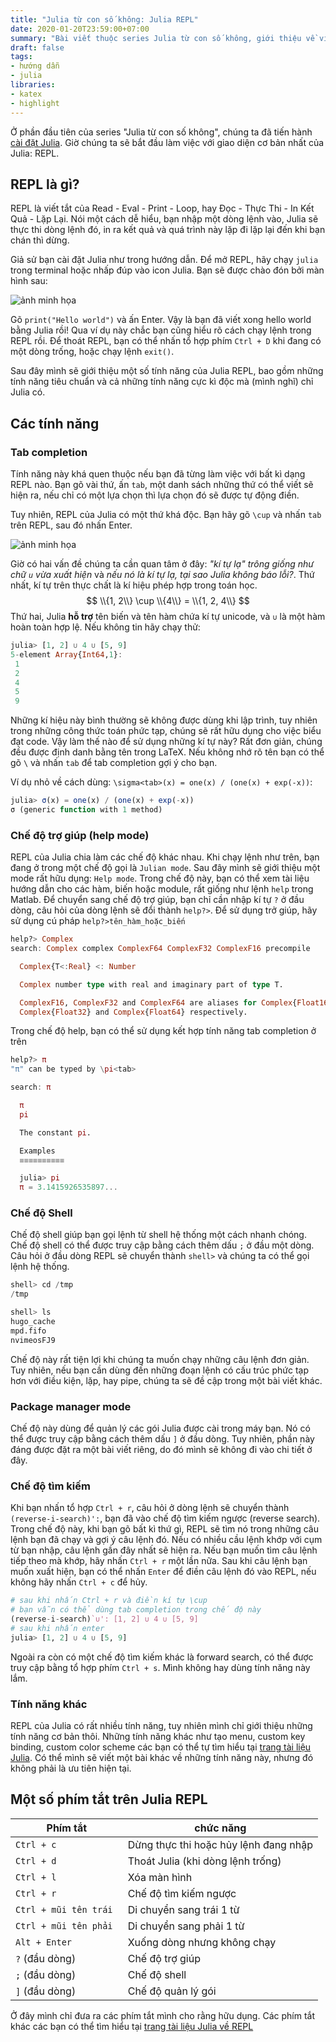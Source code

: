 ```yaml
---
title: "Julia từ con số không: Julia REPL"
date: 2020-01-20T23:59:00+07:00
summary: "Bài viết thuộc series Julia từ con số không, giới thiệu về việc sử dụng chế độ tương tác với Julia (Julia REPL)"
draft: false
tags:
- hướng dẫn
- julia
libraries:
- katex
- highlight
---
```


Ở phần đầu tiên của series "Julia từ con số không", chúng ta đã tiến hành [cài đặt Julia](../cai-dat-julia). Giờ chúng ta sẽ bắt đầu làm việc với giao diện cơ bản nhất của Julia: REPL.

## REPL là gì?

REPL là viết tắt của Read - Eval - Print - Loop, hay Đọc - Thực Thi - In Kết Quả - Lặp Lại. Nói một cách dễ hiểu, bạn nhập một dòng lệnh vào, Julia sẽ thực thi dòng lệnh đó, in ra kết quả và quá trình này lặp đi lặp lại đến khi bạn chán thì dừng.

Giả sử bạn cài đặt Julia như trong hướng dẫn. Để mở REPL, hãy chạy `julia` trong terminal hoặc nhấp đúp vào icon Julia. Bạn sẽ được chào đón bởi màn hình sau:

![ảnh minh họa](/img/julia-repl-001.png)

Gõ `print("Hello world")` và ấn Enter. Vậy là bạn đã viết xong hello world bằng Julia rồi! Qua ví dụ này chắc bạn cũng hiểu rõ cách chạy lệnh trong REPL rồi. Để thoát REPL, bạn có thể nhấn tổ hợp phím `Ctrl + D` khi đang có một dòng trống, hoặc chạy lệnh `exit()`.

Sau đây mình sẽ giới thiệu một số tính năng của Julia REPL, bao gồm những tính năng tiêu chuẩn và cả những tính năng cực kì độc mà (mình nghĩ) chỉ Julia có.

## Các tính năng 

### Tab completion

Tính năng này khá quen thuộc nếu bạn đã từng làm việc với bất kì dạng REPL nào. Bạn gõ vài thứ, ấn `tab`, một danh sách những thứ có thể viết sẽ hiện ra, nếu chỉ có một lựa chọn thì lựa chọn đó sẽ được tự động điền.

Tuy nhiên, REPL của Julia có một thứ khá độc. Bạn hãy gõ `\cup` và nhấn `tab` trên REPL, sau đó nhấn Enter.

![ảnh minh họa](/img/julia-repl-002.png)

Giờ có hai vấn đề chúng ta cần quan tâm ở đây: *"kí tự lạ" trông giống như chữ `u` vừa xuất hiện* và *nếu nó là kí tự lạ, tại sao Julia không báo lỗi?*. Thứ nhất, kí tự trên thực chất là kí hiệu phép hợp trong toán học. $$ \\{1, 2\\} \cup \\{4\\} = \\{1, 2, 4\\} $$
Thứ hai, Julia **hỗ trợ** tên biến và tên hàm chứa kí tự unicode, và `∪` là một hàm hoàn toàn hợp lệ. Nếu không tin hãy chạy thử:

```julia
julia> [1, 2] ∪ 4 ∪ [5, 9]
5-element Array{Int64,1}:
 1
 2
 4
 5
 9
```

Những kí hiệu này bình thường sẽ không được dùng khi lập trình, tuy nhiên trong những công thức toán phức tạp, chúng sẽ rất hữu dụng cho việc biểu đạt code. Vậy làm thế nào để sử dụng những kí tự này? Rất đơn giản, chúng đều được định danh bằng tên trong LaTeX. Nếu không nhớ rõ tên bạn có thể gõ `\` và nhấn `tab` để tab completion gợi ý cho bạn.

Ví dụ nhỏ về cách dùng: `\sigma<tab>(x) = one(x) / (one(x) + exp(-x))`:
```julia
julia> σ(x) = one(x) / (one(x) + exp(-x))
σ (generic function with 1 method)
```

### Chế độ trợ giúp (help mode)

REPL của Julia chia làm các chế độ khác nhau. Khi chạy lệnh như trên, bạn đang ở trong một chế độ gọi là `Julian mode`. Sau đây mình sẽ giới thiệu một mode rất hữu dụng: `Help mode`. Trong chế độ này, bạn có thể xem tài liệu hướng dẫn cho các hàm, biến hoặc module, rất giống như lệnh `help` trong Matlab. Để chuyển sang chế độ trợ giúp, bạn chỉ cần nhập kí tự `?` ở đầu dòng, câu hỏi của dòng lệnh sẽ đổi thành `help?>`. Để sử dụng trở giúp, hãy sử dụng cú pháp `help?>tên_hàm_hoặc_biến`

```julia
help?> Complex
search: Complex complex ComplexF64 ComplexF32 ComplexF16 precompile

  Complex{T<:Real} <: Number

  Complex number type with real and imaginary part of type T.

  ComplexF16, ComplexF32 and ComplexF64 are aliases for Complex{Float16},
  Complex{Float32} and Complex{Float64} respectively.
```

Trong chế độ help, bạn có thể sử dụng kết hợp tính năng tab completion ở trên
```julia
help?> π
"π" can be typed by \pi<tab>

search: π

  π
  pi

  The constant pi.

  Examples
  ≡≡≡≡≡≡≡≡≡≡

  julia> pi
  π = 3.1415926535897...
```

### Chế độ Shell 

Chế độ shell giúp bạn gọi lệnh từ shell hệ thống một cách nhanh chóng. Chế độ shell có thể được truy cập bằng cách thêm dấu `;` ở đầu một dòng. Câu hỏi ở đầu dòng REPL sẽ chuyển thành `shell>` và chúng ta có thể gọi lệnh hệ thống.

```julia
shell> cd /tmp
/tmp

shell> ls
hugo_cache
mpd.fifo
nvimeosFJ9
```

Chế độ này rất tiện lợi khi chúng ta muốn chạy những câu lệnh đơn giản. Tuy nhiên, nếu bạn cần dùng đến những đoạn lệnh có cấu trúc phức tạp hơn với điều kiện, lặp, hay pipe, chúng ta sẽ đề cập trong một bài viết khác.

### Package manager mode

Chế độ này dùng để quản lý các gói Julia được cài trong máy bạn. Nó có thể được truy cập bằng cách thêm dấu `]` ở đầu dòng. Tuy nhiên, phần này đáng được đặt ra một bài viết riêng, do đó mình sẽ không đi vào chi tiết ở đây.

### Chế độ tìm kiếm

Khi bạn nhấn tổ hợp `Ctrl + r`, câu hỏi ở dòng lệnh sẽ chuyển thành `(reverse-i-search)':`, bạn đã vào chế độ tìm kiếm ngược (reverse search). Trong chế độ này, khi bạn gõ bất kì thứ gì, REPL sẽ tìm nó trong những câu lệnh bạn đã chạy và gợi ý câu lệnh đó. Nếu có nhiều cầu lệnh khớp với cụm từ bạn nhập, câu lệnh gần đây nhất sẽ hiện ra. Nếu bạn muốn tìm câu lệnh tiếp theo mà khớp, hãy nhấn `Ctrl + r` một lần nữa. Sau khi câu lệnh bạn muốn xuất hiện, bạn có thể nhấn `Enter` để điền câu lệnh đó vào REPL, nếu không hãy nhấn `Ctrl + c` để hủy.

```julia
# sau khi nhấn Ctrl + r và điền kí tự \cup
# bạn vẫn có thể dùng tab completion trong chế độ này
(reverse-i-search)`∪': [1, 2] ∪ 4 ∪ [5, 9]
# sau khi nhấn enter
julia> [1, 2] ∪ 4 ∪ [5, 9]
```

Ngoài ra còn có một chế độ tìm kiếm khác là forward search, có thể được truy cập bằng tổ hợp phím `Ctrl + s`. Mình không hay dùng tính năng này lắm.

### Tính năng khác

REPL của Julia có rất nhiều tính năng, tuy nhiên mình chỉ giới thiệu những tính năng cơ bản thôi. Những tính năng khác như tạo menu, custom key binding, custom color scheme các bạn có thể tự tìm hiểu tại [trang tài liệu Julia](https://docs.julialang.org/en/v1/stdlib/REPL/#The-Julia-REPL-1). Có thể mình sẽ viết một bài khác về những tính năng này, nhưng đó không phải là ưu tiên hiện tại.

## Một số phím tắt trên Julia REPL

Phím tắt | chức năng
--- | ---
`Ctrl + c` | Dừng thực thi hoặc hủy lệnh đang nhập
`Ctrl + d` | Thoát Julia (khi dòng lệnh trống)
`Ctrl + l` | Xóa màn hình
`Ctrl + r` | Chế độ tìm kiếm ngược
`Ctrl + mũi tên trái ` | Di chuyển sang trái 1 từ
`Ctrl + mũi tên phải ` | Di chuyển sang phải 1 từ
`Alt + Enter` | Xuống dòng nhưng không chạy
`?` (đầu dòng) | Chế độ trợ giúp
`;` (đầu dòng) | Chế độ shell
`]` (đầu dòng) | Chế độ quản lý gói

Ở đây mình chỉ đưa ra các phím tắt mình cho rằng hữu dụng. Các phím tắt khác các bạn có thể tìm hiểu tại [trang tài liệu Julia về REPL](https://docs.julialang.org/en/v1/stdlib/REPL/#The-Julia-REPL-1)
